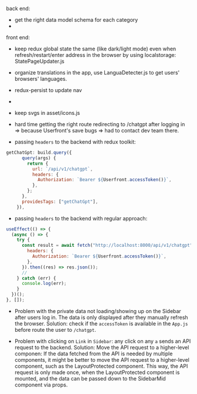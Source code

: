back end:

- get the right data model schema for each category
-

front end:

- keep redux global state the same (like dark/light mode) even when refresh/restart/enter address in the browser by using localstorage: StatePageUpdater.js
- organize translations in the app, use LanguaDetecter.js to get users' browsers' languages.
- redux-persist to update nav
- <Outlet/>
- keep svgs in asset/icons.js

- hard time getting the right route redirecting to /chatgpt after logging in => because Userfront's save bugs => had to contact dev team there.

- passing `headers` to the backend with redux toolkit:

```js
getChatGpt: build.query({
      query(args) {
        return {
          url: `/api/v1/chatgpt`,
          headers: {
            Authorization: `Bearer ${Userfront.accessToken()}`,
          },
        };
      },
      providesTags: ["getChatGpt"],
    }),
```

- passing `headers` to the backend with regular approach:

```js
useEffect(() => {
  (async () => {
    try {
      const result = await fetch("http://localhost:8000/api/v1/chatgpt", {
        headers: {
          Authorization: `Bearer ${Userfront.accessToken()}`,
        },
      }).then((res) => res.json());
      //
    } catch (err) {
      console.log(err);
    }
  })();
}, []);
```

- Problem with the private data not loading/showing up on the Sidebar after users log in. The data is only displayed after they manually refresh the browser. Solution: check if the `accessToken` is available in the `App.js` before route the user to `/chatgpt`.

- Problem with clicking on `Link` in `Sidebar`: any click on any `a` sends an API request to the backend. Solution: Move the API request to a higher-level componen: If the data fetched from the API is needed by multiple components, it might be better to move the API request to a higher-level component, such as the LayoutProtected component. This way, the API request is only made once, when the LayoutProtected component is mounted, and the data can be passed down to the SidebarMid component via props.
